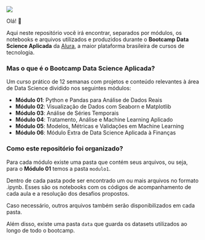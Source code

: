 ![](https://i.imgur.com/MXcfOFl.png)

Olá! 👋

Aqui neste repositório você irá encontrar, separados por módulos, os notebooks e arquivos utilizados e produzidos durante o **Bootcamp Data Science Aplicada** da [Alura](https://www.youtube.com/watch?v=9muuROKRcME), a maior plataforma brasileira de cursos de tecnologia.

### Mas o que é o Bootcamp Data Science Aplicada?
Um curso prático de 12 semanas com projetos e conteúdo relevantes à área de Data Science dividido nos seguintes módulos:

- **Módulo 01**: Python e Pandas para Análise de Dados Reais
- **Módulo 02**: Visualização de Dados com Seaborn e Matplotlib
- **Módulo 03**: Análise de Séries Temporais
- **Módulo 04**: Tratamento, Análise e Machine Learning Aplicado
- **Módulo 05**: Modelos, Métricas e Validações em Machine Learning
- **Módulo 06**: Módulo Extra de Data Science Aplicada à Finanças

### Como este repositório foi organizado?

Para cada módulo existe uma pasta que contém seus arquivos, ou seja, para o **Módulo 01** temos a pasta ```modulo1```.

Dentro de cada pasta pode ser encontrado um ou mais arquivos no formato .ipynb. Esses são os notebooks com os códigos de acompanhamento de cada aula e a resolução dos desafios propostos.

Caso necessário, outros arquivos também serão disponibilizados em cada pasta.

Além disso, existe uma pasta ```data``` que guarda os datasets utilizados ao longo de todo o bootcamp.
